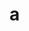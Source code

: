 <!--
title:   iOS14+で使えるTextのリンク付与
tags:    Swift,SwiftUI,iOS
id:      961bb3cc49c6f8cca94b
private: true
-->
# a